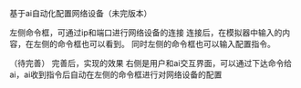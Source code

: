 基于ai自动化配置网络设备（未完版本）

左侧命令框，可通过ip和端口进行网络设备的连接
连接后，在模拟器中输入的内容，在左侧的命令框也可以看到。
同时左侧的命令框也可以输入配置指令。

（待完善）
完善后，实现的效果
右侧是用户和ai交互界面，可以通过下达命令给ai，ai收到指令后自动在左侧的命令框进行对网络设备的配置
